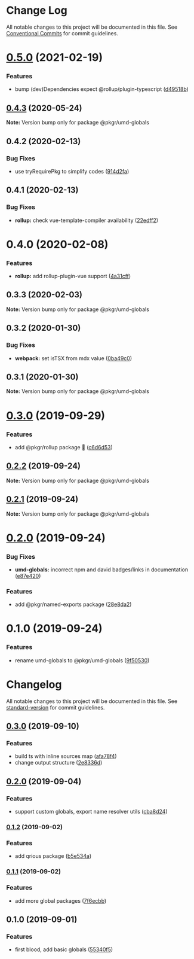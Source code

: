 # Change Log

All notable changes to this project will be documented in this file.
See [Conventional Commits](https://conventionalcommits.org) for commit guidelines.

# [0.5.0](https://github.com/rx-ts/pkgr/compare/@pkgr/umd-globals@0.4.3...@pkgr/umd-globals@0.5.0) (2021-02-19)


### Features

* bump (dev)Dependencies expect @rollup/plugin-typescript ([d49518b](https://github.com/rx-ts/pkgr/commit/d49518bfea6f7ee58f05a39a1162e95defe57f81))





## [0.4.3](https://github.com/rx-ts/pkgr/compare/@pkgr/umd-globals@0.4.2...@pkgr/umd-globals@0.4.3) (2020-05-24)

**Note:** Version bump only for package @pkgr/umd-globals





## 0.4.2 (2020-02-13)


### Bug Fixes

* use tryRequirePkg to simplify codes ([914d2fa](https://github.com/rx-ts/pkgr/commit/914d2fa9d6de6dfd94d55d21d01aa4d2152a51fc))





## 0.4.1 (2020-02-13)


### Bug Fixes

* **rollup:** check vue-template-compiler availability ([22edff2](https://github.com/rx-ts/pkgr/commit/22edff2dfb97fe071ff8b9ad4fce4f0c99d09419))





# 0.4.0 (2020-02-08)


### Features

* **rollup:** add rollup-plugin-vue support ([4a31cff](https://github.com/rx-ts/pkgr/commit/4a31cff46d04c0d4182bcb249ea86ec77d2a0b57))





## 0.3.3 (2020-02-03)

**Note:** Version bump only for package @pkgr/umd-globals





## 0.3.2 (2020-01-30)


### Bug Fixes

* **webpack:** set isTSX from mdx value ([0ba49c0](https://github.com/rx-ts/pkgr/commit/0ba49c0e2a553e02afb62e6b655b9d90eb514cba))





## 0.3.1 (2020-01-30)

**Note:** Version bump only for package @pkgr/umd-globals





# [0.3.0](https://github.com/rx-ts/pkgr/compare/@pkgr/umd-globals@0.2.2...@pkgr/umd-globals@0.3.0) (2019-09-29)


### Features

* add @pkgr/rollup package :tada: ([c6d6d53](https://github.com/rx-ts/pkgr/commit/c6d6d53))





## [0.2.2](https://github.com/rx-ts/pkgr/compare/@pkgr/umd-globals@0.2.1...@pkgr/umd-globals@0.2.2) (2019-09-24)

**Note:** Version bump only for package @pkgr/umd-globals





## [0.2.1](https://github.com/rx-ts/pkgr/compare/@pkgr/umd-globals@0.2.0...@pkgr/umd-globals@0.2.1) (2019-09-24)

**Note:** Version bump only for package @pkgr/umd-globals





# [0.2.0](https://github.com/rx-ts/pkgr/compare/@pkgr/umd-globals@0.1.0...@pkgr/umd-globals@0.2.0) (2019-09-24)


### Bug Fixes

* **umd-globals:** incorrect npm and david badges/links in documentation ([e87e420](https://github.com/rx-ts/pkgr/commit/e87e420))


### Features

* add @pkgr/named-exports package ([28e8da2](https://github.com/rx-ts/pkgr/commit/28e8da2))





# 0.1.0 (2019-09-24)


### Features

* rename umd-globals to @pkgr/umd-globals ([9f50530](https://github.com/rx-ts/pkgr/commit/9f50530))





# Changelog

All notable changes to this project will be documented in this file. See [standard-version](https://github.com/conventional-changelog/standard-version) for commit guidelines.

## [0.3.0](https://github.com/JounQin/umd-globals/compare/v0.2.0...v0.3.0) (2019-09-10)

### Features

- build ts with inline sources map ([afa78f4](https://github.com/JounQin/umd-globals/commit/afa78f4))
- change output structure ([2e8336d](https://github.com/JounQin/umd-globals/commit/2e8336d))

## [0.2.0](https://github.com/JounQin/umd-globals/compare/v0.1.2...v0.2.0) (2019-09-04)

### Features

- support custom globals, export name resolver utils ([cba8d24](https://github.com/JounQin/umd-globals/commit/cba8d24))

### [0.1.2](https://github.com/JounQin/umd-globals/compare/v0.1.1...v0.1.2) (2019-09-02)

### Features

- add qrious package ([b5e534a](https://github.com/JounQin/umd-globals/commit/b5e534a))

### [0.1.1](https://github.com/JounQin/umd-globals/compare/v0.1.0...v0.1.1) (2019-09-02)

### Features

- add more global packages ([7f6ecbb](https://github.com/JounQin/umd-globals/commit/7f6ecbb))

## 0.1.0 (2019-09-01)

### Features

- first blood, add basic globals ([55340f5](https://github.com/JounQin/umd-globals/commit/55340f5))
